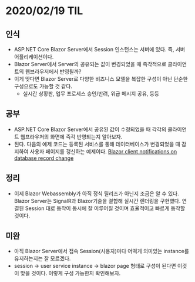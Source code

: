 # 2020/02/19 TIL

## 인식
- ASP.NET Core Blazor Server에서 Session 인스턴스는 서버에 있다. 즉, 서버 어플리케이션이다.
- Blazor Server에서 Server의 공유되는 값이 변경되었을 때 즉각적으로 클라이언트의 웹브라우저에서 반영될까?
- 이게 맞다면 Blazor Server로 다양한 비즈니스 모델을 복잡한 구성이 아닌 단순한 구성으로도 가능할 것 같다.
   - 실시간 상황판, 업무 프로세스 승인/반려, 위급 메시지 공유, 등등

## 공부
- ASP.NET Core Blazor Server에서 공유된 값이 수정되었을 때 각각의 클라이언트 웹프라우저의 화면에 즉각 반영되는지 알아보자.
- 된다. 다음의 예제 코드는 등록된 서비스를 통해 데이터베이스가 변경되었을 때 감지하여 사용자 페이지를 갱신하는 예제이다.
  [Blazor client notifications on database record change](https://github.com/christiandelbianco/blazor-notification-db-record-change)

## 정리
- 이제 Blazor Webassembly가 아직 정식 릴리즈가 아닌지 조금은 알 수 있다. Blazor Server는 SignalR과 Blazor기술을 결합해 실시간 렌더링을 구현했다. 연결된 Session 대로 동작이 동시에 잘 이루어질 것이며 효율적이고 빠르게 동작할 것이다.

## 미완
- 아직 Blazor Server에서 접속 Session(사용자)마다 어떡게 의미있는 instance를 유지하는지는 잘 모르겠다.
- session -> user service instance -> blazor page 형태로 구성이 된다면 이것이 맞을 것이다. 이렇게 구성 가능한지 확인해보자.
